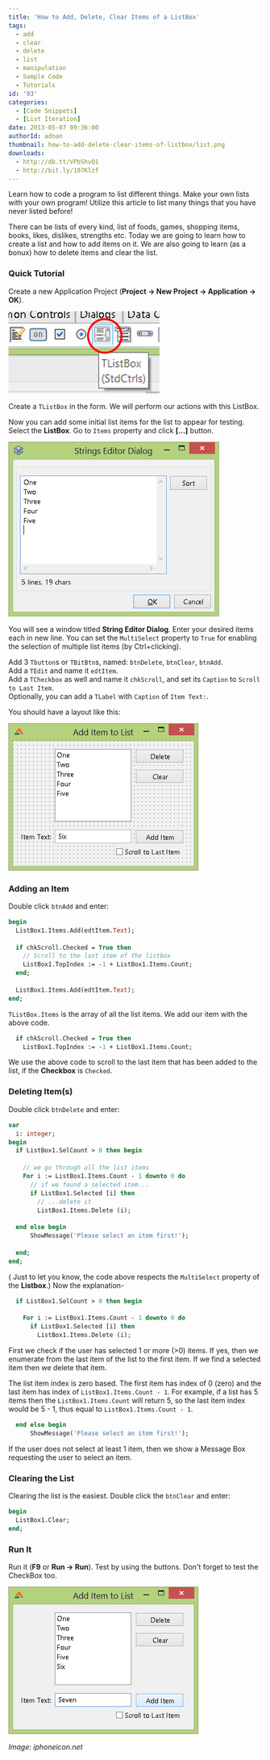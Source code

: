 ```yaml
---
title: 'How to Add, Delete, Clear Items of a ListBox'
tags:
  - add
  - clear
  - delete
  - list
  - manipulation
  - Sample Code
  - Tutorials
id: '93'
categories:
  - [Code Snippets]
  - [List Iteration]
date: 2013-05-07 09:36:00
authorId: adnan
thumbnail: how-to-add-delete-clear-items-of-listbox/list.png
downloads:
  - http://db.tt/VPbShvQ1
  - http://bit.ly/107Klzf
---
```


Learn how to code a program to list different things. Make your own lists with your own program! Utilize this article to list many things that you have never listed before!
<!-- more -->


There can be lists of every kind, list of foods, games, shopping items, books, likes, dislikes, strengths etc. Today we are going to learn how to create a list and how to add items on it. We are also going to learn (as a bonux) how to delete items and clear the list.


### Quick Tutorial

Create a new Application Project (**Project -> New Project -> Application -> OK**).


![TListBox component icon in Toolbar of Lazarus](how-to-add-delete-clear-items-of-listbox/TListBox-toolbar-icon.jpg "TListBox component icon in Toolbar of Lazarus")


Create a `TListBox` in the form. We will perform our actions with this ListBox.

Now you can add some initial list items for the list to appear for testing. Select the **ListBox**. Go to `Items` property and click **[...]** button.


![](how-to-add-delete-clear-items-of-listbox/ListBox-items-editing-lazar.gif)


You will see a window titled **String Editor Dialog**. Enter your desired items each in new line. You can set the `MultiSelect` property to `True` for enabling the selection of multiple list items (by Ctrl+clicking).

Add 3 `Tbutton`s or `TBitBtn`s, named: `btnDelete`, `btnClear`, `btnAdd`. \
Add a `TEdit` and name it `edtItem`. \
Add a `TCheckbox` as well and name it `chkScroll`, and set its `Caption` to `Scroll to Last Item`. \
Optionally, you can add a `TLabel` with `Caption` of `Item Text:`.

You should have a layout like this:


![](how-to-add-delete-clear-items-of-listbox/List-add-delete-2.gif)



### Adding an Item

Double click `btnAdd` and enter:

```pascal
begin
  ListBox1.Items.Add(edtItem.Text);

  if chkScroll.Checked = True then
    // Scroll to the last item of the listbox
    ListBox1.TopIndex := -1 + ListBox1.Items.Count;
  end;

  ListBox1.Items.Add(edtItem.Text);
end;
```

`TListBox.Items` is the array of all the list items. We add our item with the above code.

```pascal
  if chkScroll.Checked = True then
    ListBox1.TopIndex := -1 + ListBox1.Items.Count;
```

We use the above code to scroll to the last item that has been added to the list, if the **Checkbox** is `Checked`.


### Deleting Item(s)

Double click `btnDelete` and enter:

```pascal
var
  i: integer;
begin
  if ListBox1.SelCount > 0 then begin

    // we go through all the list items
    For i := ListBox1.Items.Count - 1 downto 0 do
      // if we found a selected item...
      if ListBox1.Selected [i] then
        // ...delete it
        ListBox1.Items.Delete (i);

  end else begin
      ShowMessage('Please select an item first!');

  end;
end;
```

( Just to let you know, the code above respects the `MultiSelect` property of the **Listbox**.)
Now the explanation-

```pascal
  if ListBox1.SelCount > 0 then begin

    For i := ListBox1.Items.Count - 1 downto 0 do
      if ListBox1.Selected [i] then
        ListBox1.Items.Delete (i);
```

First we check if the user has selected 1 or more (>0) items. If yes, then we enumerate from the last item of the list to the first item. If we find a selected item then we delete that item.

The list item index is zero based. The first item has index of 0 (zero) and the last item has index of `ListBox1.Items.Count - 1`. For example, if a list has 5 items then the `ListBox1.Items.Count` will return 5, so the last item index would be 5 - 1, thus equal to `ListBox1.Items.Count - 1`.

```pascal
  end else begin
      ShowMessage('Please select an item first!');
```

If the user does not select at least 1 item, then we show a Message Box requesting the user to select an item.


### Clearing the List

Clearing the list is the easiest. Double click the `btnClear` and enter:

```pascal
begin
  ListBox1.Clear;
end;
```


### Run It

Run it (**F9** or **Run -> Run**). Test by using the buttons. Don't forget to test the CheckBox too.


![](how-to-add-delete-clear-items-of-listbox/List-add-delete-1.gif)


_Image: iphoneicon.net_
